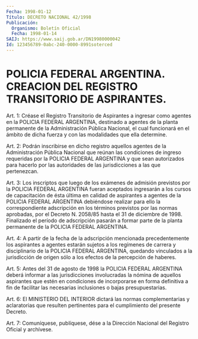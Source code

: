 ```yaml
---
Fecha: 1998-01-12
Título: DECRETO NACIONAL 42/1998
Publicación:
  Organismo: Boletín Oficial
  Fecha: 1998-01-14
SAIJ: https://www.saij.gob.ar/DN19980000042
Id: 123456789-0abc-240-0000-8991soterced
---
```

# POLICIA FEDERAL ARGENTINA. CREACION DEL REGISTRO TRANSITORIO DE ASPIRANTES.

<a id="1"></a>
Art. 1: Créase  el  Registro Transitorio  de  Aspirantes  a ingresar como agentes en la POLICIA  FEDERAL ARGENTINA, destinado a agentes  de  la  planta  permanente  de la  Administración  Pública Nacional, el cual funcionará en el ámbito de dicha fuerza y con las modalidades que ella determine.

<a id="2"></a>
Art. 2: Podrán inscribirse en dicho registro  aquellos  agentes de la  Administración  Pública Nacional que reúnan las condiciones  de ingreso requeridas por  la  POLICIA  FEDERAL  ARGENTINA  y que sean autorizados  para hacerlo por las autoridades de las jurisdicciones a las que pertenezcan.

<a id="3"></a>
Art. 3: Los inscriptos  que  luego  de  los  exámenes  de admisión previstos   por  la  POLICIA  FEDERAL  ARGENTINA  fueran  aceptados ingresarán a  los  cursos de capacitación de ésta última en calidad de aspirantes a agentes  de la POLICIA FEDERAL ARGENTINA debiéndose realizar para ello la correspondiente  adscripción  en los términos previstos por las normas aprobadas, por el Decreto N. 2058/85 hasta el  31  de  diciembre de 1998. Finalizado el período de adscripción pasarán a formar  parte  de  la  planta  permanente  de  la POLICIA FEDERAL ARGENTINA.

<a id="4"></a>
Art.  4: A  partir  de  la  fecha  de  la adscripción mencionada precedentemente  los  aspirantes a agentes estarán  sujetos  a  los regímenes  de  carrera  y   disciplinario  de  la  POLICIA  FEDERAL ARGENTINA, quedando vinculados  a  la jurisdicción de origen sólo a los efectos de la percepción de haberes.

<a id="5"></a>
Art.  5:  Antes  del  31  de agosto de 1998  la  POLICIA  FEDERAL ARGENTINA  deberá  informar a las  jurisdicciones  involucradas  la nómina  de  aquellos  aspirantes    que  estén  en  condiciones  de incorporarse en forma definitiva a fin  de facilitar las necesarias inclusiones o bajas presupuestarias.

<a id="6"></a>
Art. 6: El MINISTERIO DEL INTERIOR dictará las normas complementarias  y aclaratorias que resulten  pertinentes  para  el cumplimiento del presente Decreto.

<a id="7"></a>
Art. 7: Comuníquese,  publíquese, dése a la Dirección Nacional del Registro Oficial y archívese.